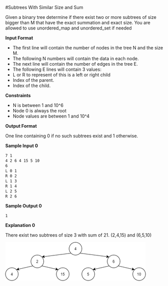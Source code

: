 #Subtrees With Similar Size and Sum

Given a binary tree determine if there exist two or more subtrees of size bigger than M that have the exact summation and exact size. You are allowed to use unordered_map and unordered_set if needed

**Input Format**

- The first line will contain the number of nodes in the tree N and the size M.
- The following N numbers will contain the data in each node.
- The next line will contain the number of edges in the tree E.
- The following E lines will contain 3 values:
- L or R to represent of this is a left or right child
- Index of the parent.
- Index of the child.

**Constraints**

- N is between 1 and 10^6
- Node 0 is always the root
- Node values are between 1 and 10^4


**Output Format**

One line containing 0 if no such subtrees exist and 1 otherwise.



**Sample Input 0**
```
7 1
4 2 6 4 15 5 10
6
L 0 1
R 0 2
L 1 3
R 1 4
L 2 5
R 2 6
```
**Sample Output 0**
```
1
```

**Explanation 0**

There exist two subtrees of size 3 with sum of 21. (2,4,15) and (6,5,10)

![img.png](img.png)

